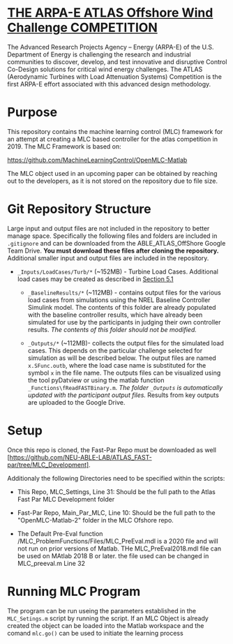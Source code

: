 # [THE ARPA-E ATLAS Offshore Wind Challenge COMPETITION](https://arpa-e.energy.gov/?q=site-page/atlas-competition)
The Advanced Research Projects Agency – Energy (ARPA-E) of the U.S. Department of Energy is challenging the research and industrial communities to discover, develop, and test innovative and disruptive Control Co-Design solutions for critical wind energy challenges. The ATLAS (Aerodynamic Turbines with Load Attenuation Systems) Competition is the first ARPA-E effort associated with this advanced design methodology. 

# Purpose
This repository contains the machine learning control (MLC) framework for an attempt at creating a MLC based controller for the atlas competition in 2019. The MLC Framework is based on:

https://github.com/MachineLearningControl/OpenMLC-Matlab

The MLC object used in an upcoming paper can be obtained by reaching out to the developers, as it is not stored on the repository due to file size. 


# Git Repository Structure
Large input and output files are not included in the repository to better manage space. Specifically the following files and folders are included in `.gitignore` and can be downloaded from the ABLE_ATLAS_OffShore Google Team Drive. **You must download these files after cloning the repository.** Additional smaller input and output files are included in the repository. 

  * `_Inputs/LoadCases/Turb/*` (~152MB) - Turbine Load Cases. Additional load cases may be created as described in [Section 5.1](ATLAS-modeling-control-simulation-final.pdf)
	
	* `_BaselineResults/*` (~112MB) - contains output files for the various load cases from simulations using the NREL Baseline Controller Simulink model. The contents of this folder are already populated with the baseline controller results, which have already been simulated for use by the participants in judging their own controller results. *The contents of this folder should not be modified.*
	
	* `_Outputs/*` (~112MB)- collects the output files for the simulated load cases. This depends on the particular challenge selected for simulation as will be described below. The output files are named `x.SFunc.outb`, where the load case name is substituted for the symbol `x` in the file name. The outputs files can be visualized using the tool pyDatview or using the matlab function `_Functions\fReadFASTBinary.m`. *The folder `_Outputs` is automatically updated with the participant output files.* Results from key outputs are uploaded to the Google Drive.

# Setup
Once this repo is cloned, the Fast-Par Repo must be downloaded as well [https://github.com/NEU-ABLE-LAB/ATLAS_FAST-par/tree/MLC_Development]. 

Additionaly the following Directories need to be specified within the scripts: 

* This Repo, MLC_Settings, Line 31:    Should be the full path to the Atlas Fast Par MLC Development folder

* Fast-Par Repo, Main_Par_MLC, Line 10:  Should be the full path to the "OpenMLC-Matlab-2" folder in the MLC Ofshore repo.

* The Default Pre-Eval function /MLC_ProblemFunctions/Files/MLC_PreEval.mdl is a 2020 file and will not run on prior versions of Matlab. THe MLC_PreEval2018.mdl file can be used on MAtlab 2018 B or later. the file used can be changed in MLC_preeval.m Line 32


# Running MLC Program
The program can be run useing the parameters established in the `MLC_Setings.m` script by running the script. If an MLC Object is already created the object can be loaded into the Matlab workspace and the comand `mlc.go()` can be used to initiate the learning process 
